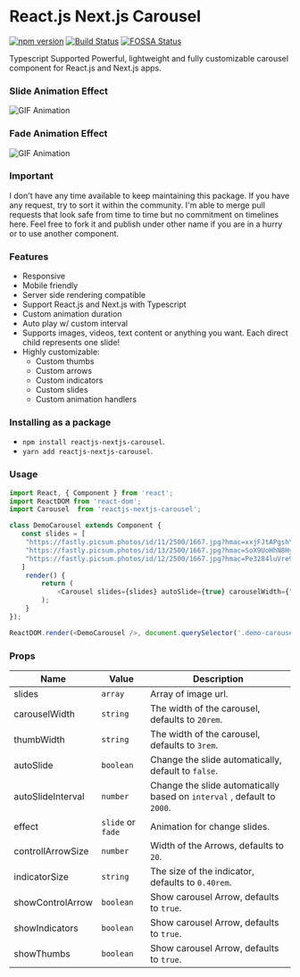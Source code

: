 # React.js Next.js Carousel

[![npm version](https://badge.fury.io/js/react-next-carousel.svg)](https://www.npmjs.com/package/reactjs-nextjs-carousel?activeTab=versionsl)
[![Build Status](https://travis-ci.org/leandrowd/react-next-carousel.svg?branch=master)](https://travis-ci.org/leandrowd/react-next-carousel)
[![FOSSA Status](https://app.fossa.io/api/projects/git%2Bgithub.com%2Fleandrowd%2Freact-responsive-carousel.svg?type=shield)](https://app.fossa.io/projects/git%2Bgithub.com%2Fleandrowd%2Freact-next-carousel?ref=badge_shield)

Typescript Supported Powerful, lightweight and fully customizable carousel component for React.js and Next.js apps.

### Slide Animation Effect

![GIF Animation](/slide.gif)

### Fade Animation Effect

![GIF Animation](/fade.gif)

### Important

I don't have any time available to keep maintaining this package. If you have any request, try to sort it within the community. I'm able to merge pull requests that look safe from time to time but no commitment on timelines here. Feel free to fork it and publish under other name if you are in a hurry or to use another component.

### Features

- Responsive
- Mobile friendly
- Server side rendering compatible
- Support React.js and Next.js with Typescript
- Custom animation duration
- Auto play w/ custom interval
- Supports images, videos, text content or anything you want. Each direct child represents one slide!
- Highly customizable:
  - Custom thumbs
  - Custom arrows
  - Custom indicators
  - Custom slides
  - Custom animation handlers

### Installing as a package

- `npm install reactjs-nextjs-carousel`.
- `yarn add reactjs-nextjs-carousel`.

### Usage

```javascript
import React, { Component } from 'react';
import ReactDOM from 'react-dom';
import Carousel  from 'reactjs-nextjs-carousel';

class DemoCarousel extends Component {
   const slides = [
    "https://fastly.picsum.photos/id/11/2500/1667.jpg?hmac=xxjFJtAPgshYkysU_aqx2sZir-kIOjNR9vx0te7GycQ",
    "https://fastly.picsum.photos/id/13/2500/1667.jpg?hmac=SoX9UoHhN8HyklRA4A3vcCWJMVtiBXUg0W4ljWTor7s",
    "https://fastly.picsum.photos/id/12/2500/1667.jpg?hmac=Pe3284luVre9ZqNzv1jMFpLihFI6lwq7TPgMSsNXw2w",
   ]
    render() {
        return (
            <Carousel slides={slides} autoSlide={true} carouselWidth={"30rem"} effect="fade" autoSlideInterval={3000}/>
        );
    }
});

ReactDOM.render(<DemoCarousel />, document.querySelector('.demo-carousel'));

```

### Props

| Name              | Value             | Description                                                             |
| ----------------- | ----------------- | ----------------------------------------------------------------------- |
| slides            | `array`           | Array of image url.                                                     |
| carouselWidth     | `string`          | The width of the carousel, defaults to `20rem`.                         |
| thumbWidth        | `string`          | The width of the carousel, defaults to `3rem`.                          |
| autoSlide         | `boolean`         | Change the slide automatically, default to `false`.                     |
| autoSlideInterval | `number`          | Change the slide automatically based on `interval` , default to `2000`. |
| effect            | `slide` or `fade` | Animation for change slides.                                            |
| controllArrowSize | `number`          | Width of the Arrows, defaults to `20`.                                  |
| indicatorSize     | `string`          | The size of the indicator, defaults to `0.40rem`.                       |
| showControlArrow  | `boolean`         | Show carousel Arrow, defaults to `true`.                                |
| showIndicators    | `boolean`         | Show carousel Arrow, defaults to `true`.                                |
| showThumbs        | `boolean`         | Show carousel Arrow, defaults to `true`.                                |
